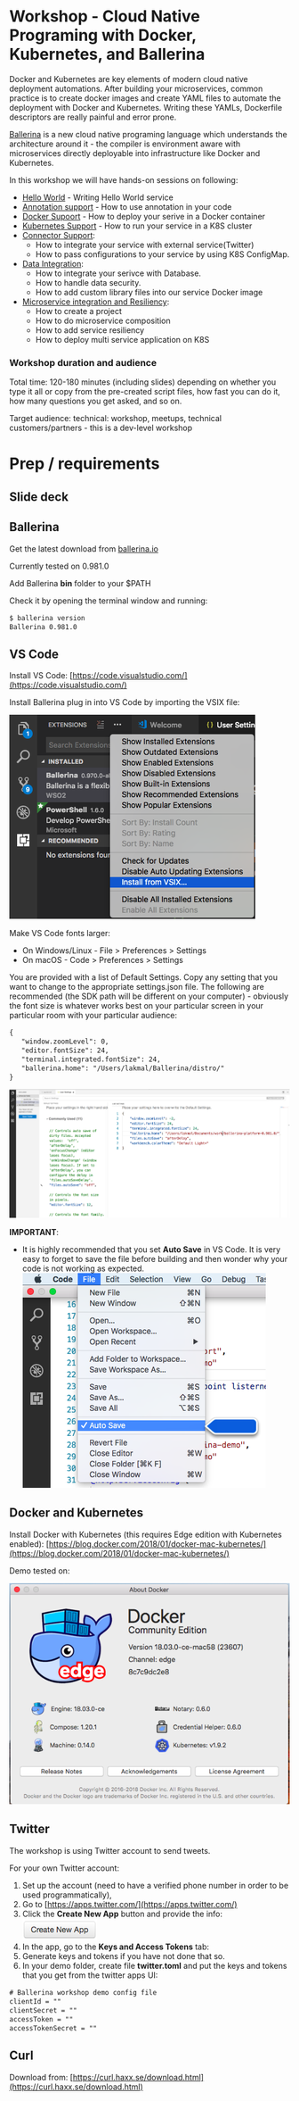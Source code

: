 # Workshop - Cloud Native Programing with Docker, Kubernetes, and Ballerina

Docker and Kubernetes are key elements of modern cloud native deployment automations. After building your microservices, common practice is to create docker images and create YAML files to automate the deployment with Docker and Kubernetes. Writing these YAMLs, Dockerfile descriptors are really painful and error prone. 

[Ballerina](http://ballerina.io) is a new cloud native programing language which understands the architecture around it - the compiler is environment aware with microservices directly deployable into infrastructure like Docker and Kubernetes. 

In this workshop we will have hands-on sessions on following:
- [Hello World](./turotial-01/) - Writing Hello World service
- [Annotation support](./tutorial-02/) - How to use annotation in your code
- [Docker Supoort](./tutorial-03/) - How to deploy your serive in a Docker container
- [Kubernetes Support](./tutorial-04/) - How to run your service in a K8S cluster
- [Connector Support](./tutorial-05/):
  - How to integrate your service with external service(Twitter) 
  - How to pass configurations to your service by using K8S ConfigMap. 
- [Data Integration](./tutorial-06/): 
  - How to integrate your serivce with Database. 
  - How to handle data security. 
  - How to add custom library files into our service Docker image
- [Microservice integration and Resiliency](./tutorial-07/):
  - How to create a project
  - How to do microservice composition
  - How to add service resiliency 
  - How to deploy multi service application on K8S
### Workshop duration and audience
Total time: 120-180 minutes (including slides) depending on whether you type it all or copy from the pre-created script files, how fast you can do it, how many questions you get asked, and so on.

Target audience: technical: workshop, meetups, technical customers/partners - this is a dev-level workshop

# Prep / requirements

## Slide deck


## Ballerina

Get the latest download from [ballerina.io](http://ballerina.io)

Currently tested on 0.981.0

Add Ballerina **bin** folder to your $PATH

Check it by opening the terminal window and running:

```
$ ballerina version
Ballerina 0.981.0
```

## VS Code

Install VS Code: [https://code.visualstudio.com/](https://code.visualstudio.com/)

Install Ballerina plug in into VS Code by importing the VSIX file:

![image alt text](img/image_0.png)

Make VS Code fonts larger:

* On Windows/Linux - File > Preferences > Settings
* On macOS - Code > Preferences > Settings

You are provided with a list of Default Settings. Copy any setting that you want to change to the appropriate settings.json file. The following are recommended (the SDK path will be different on your computer) - obviously the font size is whatever works best on your particular screen in your particular room with your particular audience:

```
{
   "window.zoomLevel": 0,
   "editor.fontSize": 24,
   "terminal.integrated.fontSize": 24,
   "ballerina.home": "/Users/lakmal/Ballerina/distro/"
}
```

![image alt text](img/image_1.png)

**IMPORTANT**:

* It is highly recommended that you set **Auto Save** in VS Code. It is very easy to forget to save the file before building and then wonder why your code is not working as expected.
![image alt text](img/image_2.png) 

## Docker and Kubernetes

Install Docker with Kubernetes (this requires Edge edition with Kubernetes enabled): [https://blog.docker.com/2018/01/docker-mac-kubernetes/](https://blog.docker.com/2018/01/docker-mac-kubernetes/) 

Demo tested on:

![image alt text](img/image_3.png)

## Twitter

The workshop is using Twitter account to send tweets.

For your own Twitter account:

1. Set up the account (need to have a verified phone number in order to be used programmatically),
2. Go to [https://apps.twitter.com/](https://apps.twitter.com/)
3. Click the **Create New App** button and provide the info: ![image alt text](img/image_5.png)
4. In the app, go to the **Keys and Access Tokens** tab:
5. Generate keys and tokens if you have not done that so.
6. In your demo folder, create file **twitter.toml** and put the keys and tokens that you get from the twitter apps UI:

```
# Ballerina workshop demo config file
clientId = ""
clientSecret = ""
accessToken = ""
accessTokenSecret = ""
```

## Curl

Download from: [https://curl.haxx.se/download.html](https://curl.haxx.se/download.html) 

